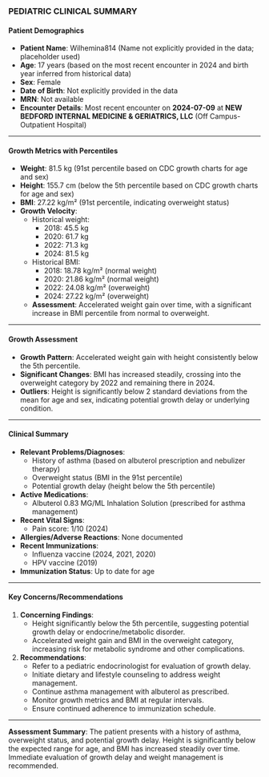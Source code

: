 ### PEDIATRIC CLINICAL SUMMARY

#### Patient Demographics
- **Patient Name**: Wilhemina814 (Name not explicitly provided in the data; placeholder used)
- **Age**: 17 years (based on the most recent encounter in 2024 and birth year inferred from historical data)
- **Sex**: Female
- **Date of Birth**: Not explicitly provided in the data
- **MRN**: Not available
- **Encounter Details**: Most recent encounter on **2024-07-09** at **NEW BEDFORD INTERNAL MEDICINE & GERIATRICS, LLC** (Off Campus-Outpatient Hospital)

---

#### Growth Metrics with Percentiles
- **Weight**: 81.5 kg (91st percentile based on CDC growth charts for age and sex)
- **Height**: 155.7 cm (below the 5th percentile based on CDC growth charts for age and sex)
- **BMI**: 27.22 kg/m² (91st percentile, indicating overweight status)
- **Growth Velocity**:
  - Historical weight:
    - 2018: 45.5 kg
    - 2020: 61.7 kg
    - 2022: 71.3 kg
    - 2024: 81.5 kg
  - Historical BMI:
    - 2018: 18.78 kg/m² (normal weight)
    - 2020: 21.86 kg/m² (normal weight)
    - 2022: 24.08 kg/m² (overweight)
    - 2024: 27.22 kg/m² (overweight)
  - **Assessment**: Accelerated weight gain over time, with a significant increase in BMI percentile from normal to overweight.

---

#### Growth Assessment
- **Growth Pattern**: Accelerated weight gain with height consistently below the 5th percentile.
- **Significant Changes**: BMI has increased steadily, crossing into the overweight category by 2022 and remaining there in 2024.
- **Outliers**: Height is significantly below 2 standard deviations from the mean for age and sex, indicating potential growth delay or underlying condition.

---

#### Clinical Summary
- **Relevant Problems/Diagnoses**:
  - History of asthma (based on albuterol prescription and nebulizer therapy)
  - Overweight status (BMI in the 91st percentile)
  - Potential growth delay (height below the 5th percentile)
- **Active Medications**:
  - Albuterol 0.83 MG/ML Inhalation Solution (prescribed for asthma management)
- **Recent Vital Signs**:
  - Pain score: 1/10 (2024)
- **Allergies/Adverse Reactions**: None documented
- **Recent Immunizations**:
  - Influenza vaccine (2024, 2021, 2020)
  - HPV vaccine (2019)
- **Immunization Status**: Up to date for age

---

#### Key Concerns/Recommendations
1. **Concerning Findings**:
   - Height significantly below the 5th percentile, suggesting potential growth delay or endocrine/metabolic disorder.
   - Accelerated weight gain and BMI in the overweight category, increasing risk for metabolic syndrome and other complications.
2. **Recommendations**:
   - Refer to a pediatric endocrinologist for evaluation of growth delay.
   - Initiate dietary and lifestyle counseling to address weight management.
   - Continue asthma management with albuterol as prescribed.
   - Monitor growth metrics and BMI at regular intervals.
   - Ensure continued adherence to immunization schedule.

---

**Assessment Summary**: The patient presents with a history of asthma, overweight status, and potential growth delay. Height is significantly below the expected range for age, and BMI has increased steadily over time. Immediate evaluation of growth delay and weight management is recommended.
